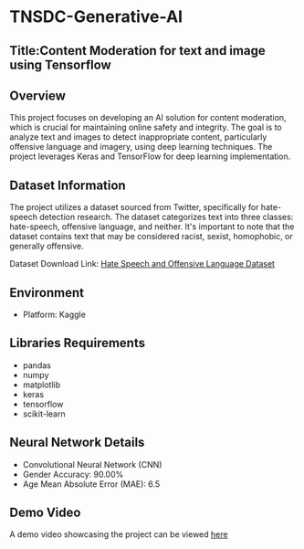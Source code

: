 # TNSDC-Generative-AI


## Title:Content Moderation for text and image using Tensorflow

## Overview
This project focuses on developing an AI solution for content moderation, which is crucial for maintaining online safety and integrity. The goal is to analyze text and images to detect inappropriate content, particularly offensive language and imagery, using deep learning techniques. The project leverages Keras and TensorFlow for deep learning implementation.

## Dataset Information
The project utilizes a dataset sourced from Twitter, specifically for hate-speech detection research. The dataset categorizes text into three classes: hate-speech, offensive language, and neither. It's important to note that the dataset contains text that may be considered racist, sexist, homophobic, or generally offensive.

Dataset Download Link: [Hate Speech and Offensive Language Dataset](https://www.kaggle.com/datasets/mrmorj/hate-speech-and-offensive-language-dataset)

## Environment
- Platform: Kaggle

## Libraries Requirements
- pandas
- numpy
- matplotlib
- keras
- tensorflow
- scikit-learn

## Neural Network Details
- Convolutional Neural Network (CNN)
- Gender Accuracy: 90.00%
- Age Mean Absolute Error (MAE): 6.5

## Demo Video
A demo video showcasing the project can be viewed [here](https://drive.google.com/drive/folders/1ULACoRMPuLPbz6wpXaRhlAUiS5gRHiJ3?usp=drive_link)
